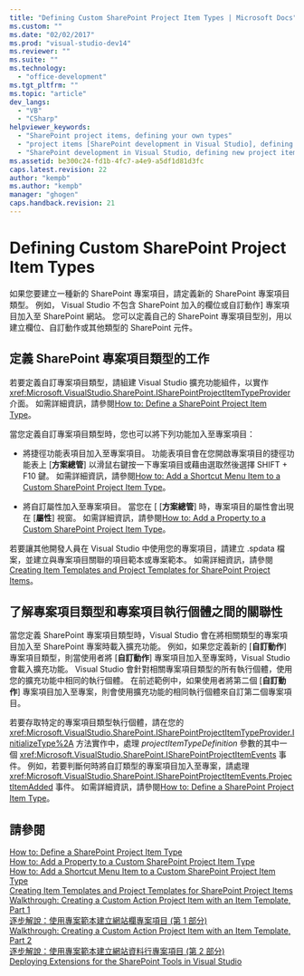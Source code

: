 ```yaml
---
title: "Defining Custom SharePoint Project Item Types | Microsoft Docs"
ms.custom: ""
ms.date: "02/02/2017"
ms.prod: "visual-studio-dev14"
ms.reviewer: ""
ms.suite: ""
ms.technology: 
  - "office-development"
ms.tgt_pltfrm: ""
ms.topic: "article"
dev_langs: 
  - "VB"
  - "CSharp"
helpviewer_keywords: 
  - "SharePoint project items, defining your own types"
  - "project items [SharePoint development in Visual Studio], defining your own types"
  - "SharePoint development in Visual Studio, defining new project item types"
ms.assetid: be300c24-fd1b-4fc7-a4e9-a5df1d81d3fc
caps.latest.revision: 22
author: "kempb"
ms.author: "kempb"
manager: "ghogen"
caps.handback.revision: 21
---
```

# Defining Custom SharePoint Project Item Types
  如果您要建立一種新的 SharePoint 專案項目，請定義新的 SharePoint 專案項目類型。  例如， Visual Studio 不包含 SharePoint 加入的欄位或自訂動作\] 專案項目加入至 SharePoint 網站。  您可以定義自己的 SharePoint 專案項目型別，用以建立欄位、自訂動作或其他類型的 SharePoint 元件。  
  
## 定義 SharePoint 專案項目類型的工作  
 若要定義自訂專案項目類型，請組建 Visual Studio 擴充功能組件，以實作 <xref:Microsoft.VisualStudio.SharePoint.ISharePointProjectItemTypeProvider> 介面。  如需詳細資訊，請參閱[How to: Define a SharePoint Project Item Type](../sharepoint/how-to-define-a-sharepoint-project-item-type.md)。  
  
 當您定義自訂專案項目類型時，您也可以將下列功能加入至專案項目：  
  
-   將捷徑功能表項目加入至專案項目。  功能表項目會在您開啟專案項目的捷徑功能表上 \[**方案總管**\] 以滑鼠右鍵按一下專案項目或藉由選取然後選擇 SHIFT \+ F10 鍵。  如需詳細資訊，請參閱[How to: Add a Shortcut Menu Item to a Custom SharePoint Project Item Type](../sharepoint/how-to-add-a-shortcut-menu-item-to-a-custom-sharepoint-project-item-type.md)。  
  
-   將自訂屬性加入至專案項目。  當您在 \[ \[**方案總管**\] 時，專案項目的屬性會出現在 \[**屬性**\] 視窗。  如需詳細資訊，請參閱[How to: Add a Property to a Custom SharePoint Project Item Type](../sharepoint/how-to-add-a-property-to-a-custom-sharepoint-project-item-type.md)。  
  
 若要讓其他開發人員在 Visual Studio 中使用您的專案項目，請建立 .spdata 檔案，並建立與專案項目關聯的項目範本或專案範本。  如需詳細資訊，請參閱[Creating Item Templates and Project Templates for SharePoint Project Items](../sharepoint/creating-item-templates-and-project-templates-for-sharepoint-project-items.md)。  
  
## 了解專案項目類型和專案項目執行個體之間的關聯性  
 當您定義 SharePoint 專案項目類型時，Visual Studio 會在將相關類型的專案項目加入至 SharePoint 專案時載入擴充功能。  例如，如果您定義新的 \[**自訂動作**\] 專案項目類型，則當使用者將 \[**自訂動作**\] 專案項目加入至專案時，Visual Studio 會載入擴充功能。  Visual Studio 會針對相關專案項目類型的所有執行個體，使用您的擴充功能中相同的執行個體。  在前述範例中，如果使用者將第二個 \[**自訂動作**\] 專案項目加入至專案，則會使用擴充功能的相同執行個體來自訂第二個專案項目。  
  
 若要存取特定的專案項目類型執行個體，請在您的 <xref:Microsoft.VisualStudio.SharePoint.ISharePointProjectItemTypeProvider.InitializeType%2A> 方法實作中，處理 *projectItemTypeDefinition* 參數的其中一個 <xref:Microsoft.VisualStudio.SharePoint.ISharePointProjectItemEvents> 事件。  例如，若要判斷何時將自訂類型的專案項目加入至專案，請處理 <xref:Microsoft.VisualStudio.SharePoint.ISharePointProjectItemEvents.ProjectItemAdded> 事件。  如需詳細資訊，請參閱[How to: Define a SharePoint Project Item Type](../sharepoint/how-to-define-a-sharepoint-project-item-type.md)。  
  
## 請參閱  
 [How to: Define a SharePoint Project Item Type](../sharepoint/how-to-define-a-sharepoint-project-item-type.md)   
 [How to: Add a Property to a Custom SharePoint Project Item Type](../sharepoint/how-to-add-a-property-to-a-custom-sharepoint-project-item-type.md)   
 [How to: Add a Shortcut Menu Item to a Custom SharePoint Project Item Type](../sharepoint/how-to-add-a-shortcut-menu-item-to-a-custom-sharepoint-project-item-type.md)   
 [Creating Item Templates and Project Templates for SharePoint Project Items](../sharepoint/creating-item-templates-and-project-templates-for-sharepoint-project-items.md)   
 [Walkthrough: Creating a Custom Action Project Item with an Item Template, Part 1](../sharepoint/walkthrough-creating-a-custom-action-project-item-with-an-item-template-part-1.md)   
 [逐步解說：使用專案範本建立網站欄專案項目 &#40;第 1 部分&#41;](../sharepoint/walkthrough-creating-a-site-column-project-item-with-a-project-template-part-1.md)   
 [Walkthrough: Creating a Custom Action Project Item with an Item Template, Part 2](../sharepoint/walkthrough-creating-a-custom-action-project-item-with-an-item-template-part-2.md)   
 [逐步解說：使用專案範本建立網站資料行專案項目 &#40;第 2 部分&#41;](../sharepoint/walkthrough-creating-a-site-column-project-item-with-a-project-template-part-2.md)   
 [Deploying Extensions for the SharePoint Tools in Visual Studio](../sharepoint/deploying-extensions-for-the-sharepoint-tools-in-visual-studio.md)  
  
  